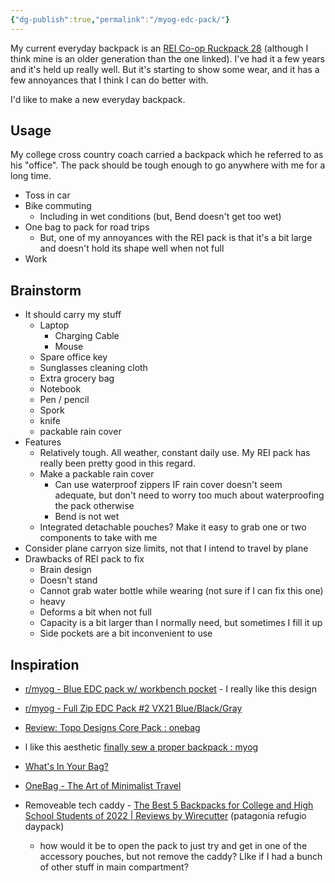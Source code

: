 ```yaml
---
{"dg-publish":true,"permalink":"/myog-edc-pack/"}
---
```



My current everyday backpack is an [REI Co-op Ruckpack 28](https://www.rei.com/product/176900/rei-co-op-ruckpack-28-recycled-daypack-mens?color=BLACK) (although I think mine is an older generation than the one linked). I've had it a few years and it's held up really well. But it's starting to show some wear, and it has a few annoyances that I think I can do better with.

I'd like to make a new everyday backpack.

## Usage

My college cross country coach carried a backpack which he referred to as his "office". The pack should be tough enough to go anywhere with me for a long time.

* Toss in car
* Bike commuting
    * Including in wet conditions (but, Bend doesn't get too wet)
* One bag to pack for road trips
    * But, one of my annoyances with the REI pack is that it's a bit large and doesn't hold its shape well when not full
* Work

## Brainstorm

* It should carry my stuff
    * Laptop
        * Charging Cable
        * Mouse
    * Spare office key
    * Sunglasses cleaning cloth
    * Extra grocery bag
    * Notebook
    * Pen / pencil
    * Spork
    * knife
    * packable rain cover
* Features
    * Relatively tough. All weather, constant daily use. My REI pack has really been pretty good in this regard.
    * Make a packable rain cover
        * Can use waterproof zippers IF rain cover doesn't seem adequate, but don't need to worry too much about waterproofing the pack otherwise
        * Bend is not wet
    * Integrated detachable pouches? Make it easy to grab one or two components to take with me
* Consider plane carryon size limits, not that I intend to travel by plane
* Drawbacks of REI pack to fix
    * Brain design
    * Doesn't stand
    * Cannot grab water bottle while wearing (not sure if I can fix this one)
    * heavy
    * Deforms a bit when not full
    * Capacity is a bit larger than I normally need, but sometimes I fill it up
    * Side pockets are a bit inconvenient to use

## Inspiration

* [r/myog - Blue EDC pack w/ workbench pocket](https://www.reddit.com/r/myog/comments/geu2um/blue_edc_pack_w_workbench_pocket/) - I really like this design
* [r/myog - Full Zip EDC Pack #2 VX21 Blue/Black/Gray](https://www.reddit.com/r/myog/comments/9f1kpt/full_zip_edc_pack_2_vx21_blueblackgray/)
* [Review: Topo Designs Core Pack : onebag](https://www.reddit.com/r/onebag/comments/8yggtp/review_topo_designs_core_pack/)
* l like this aesthetic [finally sew a proper backpack : myog](https://www.reddit.com/r/myog/comments/yz22iw/finally_sew_a_proper_backpack/)

* [What's In Your Bag?](https://www.reddit.com/r/whatsinthebag/)
* [OneBag - The Art of Minimalist Travel](https://www.reddit.com/r/onebag/)

* Removeable tech caddy - [The Best 5 Backpacks for College and High School Students of 2022 | Reviews by Wirecutter](https://www.nytimes.com/wirecutter/reviews/best-school-backpack-for-high-school-and-college/#a-sporty-pack-for-all-day-comfort-patagonia-refugio-daypack-26l) (patagonia refugio daypack)
    * how would it be to open the pack to just try and get in one of the accessory pouches, but not remove the caddy? LIke if I had a bunch of other stuff in main compartment?